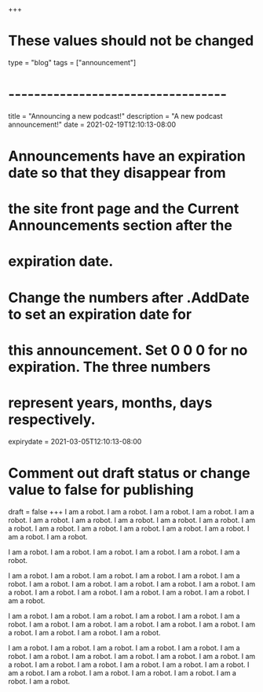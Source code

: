 +++
# These values should not be changed
type = "blog"
tags = ["announcement"]
# ----------------------------------

title = "Announcing a new podcast!"
description = "A new podcast announcement!"
date = 2021-02-19T12:10:13-08:00

# Announcements have an expiration date so that they disappear from
# the site front page and the Current Announcements section after the
# expiration date.
# Change the numbers after .AddDate to set an expiration date for
# this announcement. Set 0 0 0 for no expiration. The three numbers
# represent years, months, days respectively.
expirydate = 2021-03-05T12:10:13-08:00

# Comment out draft status or change value to false for publishing
draft = false
+++
I am a robot. I am a robot. I am a robot. I am a robot. I am a robot. I am a robot. I am a robot. I am a robot. I am a robot. I am a robot. I am a robot. I am a robot. I am a robot. I am a robot. I am a robot. I am a robot. I am a robot. I am a robot. 

I am a robot. I am a robot. I am a robot. I am a robot. I am a robot. I am a robot. 

I am a robot. I am a robot. I am a robot. I am a robot. I am a robot. I am a robot. I am a robot. I am a robot. I am a robot. I am a robot. I am a robot. I am a robot. I am a robot. I am a robot. I am a robot. I am a robot. I am a robot. I am a robot. 

I am a robot. I am a robot. I am a robot. I am a robot. I am a robot. I am a robot. I am a robot. I am a robot. I am a robot. I am a robot. I am a robot. I am a robot. I am a robot. I am a robot. I am a robot. 


I am a robot. I am a robot. I am a robot. I am a robot. I am a robot. I am a robot. I am a robot. I am a robot. I am a robot. I am a robot. I am a robot. I am a robot. I am a robot. I am a robot. I am a robot. I am a robot. I am a robot. I am a robot. I am a robot. I am a robot. I am a robot. I am a robot. I am a robot. I am a robot. 